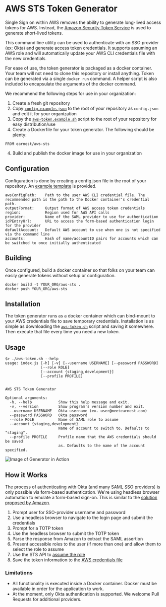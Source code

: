 # AWS STS Token Generator

Single Sign on within AWS removes the ability to generate long-lived access tokens for AWS. Instead, the 
[Amazon Security Token Service](http://docs.aws.amazon.com/STS/latest/APIReference/Welcome.html) is used to generate 
short-lived tokens.

This command line utility can be used to authenticate with an SSO provider (ex: Okta) and generate access token credentials.
It supports assuming an AWS role and will automatically update your AWS CLI credentials file with the new credentials.
 
For ease of use, the token generator is packaged as a docker container. Your team will not need to clone this repository
or install anything. Token can be generated via a single `docker run` command. A helper script is also included to encapsulate
the arguments of the docker command.

We recommend the following steps for use in your organization:

1. Create a fresh git repository
2. Copy [`config.example.json`](./cfg/config.example.json) to the root of your repository as `config.json` and edit it for your organization
3. Copy the [`aws-token.example.sh`](./aws-token.example.sh) script to the root of your repository for easy distribution/use 
3. Create a Dockerfile for your token generator. The following should be plenty:

```
FROM earnest/aws-sts

```

4. Build and publish the docker image for use in your organization

## Configuration

Configuration is done by creating a config.json file in the root of your repository. An [example template](./cfg/config.example.json) is provided.
 
```
awsConfigPath:    Path to the user AWS CLI credential file. The recommended path is the path to the Docker container's credential path.
outputFormat:     Output format of AWS access token credentials
region:           Region used for AWS API calls
provider:         Name of the SAML provider to use for authentication
idPEntryUrl:      URL to access the form-based authentication login for the provider
defaultAccount:   Default AWS account to use when one is not specified via the command line
accounts:         Hash of name/accountID pairs for accounts which can be switched to once initially authenticated
```

## Building

Once configured, build a docker container so that folks on your team can easily generate tokens without setup or configuration.

```
docker build -t YOUR_ORG/aws-sts .
docker push YOUR_ORG/aws-sts
```

## Installation

The token generator runs as a docker container which can bind-mount to your AWS credentials file to save temporary credentials. 
Installation is as simple as downloading the [`aws-token.sh`](./aws-token.sh) script and saving it somewhere. Then execute that file every time 
you need a new token.

## Usage

`````
$> ./aws-token.sh --help
usage: index.js [-h] [-v] [--username USERNAME] [--password PASSWORD]
                [--role ROLE]
                [--account {staging,development}]
                [--profile PROFILE]


AWS STS Token Generator

Optional arguments:
  -h, --help            Show this help message and exit.
  -v, --version         Show program's version number and exit.
  --username USERNAME   Okta username (ex. user@meetearnest.com)
  --password PASSWORD   Okta password
  --role ROLE           Name of SAML role to assume
  --account {staging,development}
                        Name of account to switch to. Defaults to "staging".
  --profile PROFILE     Profile name that the AWS credentials should be saved
                        as. Defaults to the name of the account specified.
`````

![Image of Generator in Action](https://raw.githubusercontent.com/meetearnest/aws-sts/master/docs/aws-sts-token-generator.gif)

## How it Works

The process of authenticating with Okta (and many SAML SSO providers) is only possible via form-based authentication.
We're using headless browser automation to emulate a form-based sign-on. This is similar to the [solution proposed by Amazon](https://blogs.aws.amazon.com/security/post/Tx1LDN0UBGJJ26Q/How-to-Implement-Federated-API-and-CLI-Access-Using-SAML-2-0-and-AD-FS).

 1. Prompt user for SSO-provider username and password
 2. Use a headless browser to navigate to the login page and submit the credentials
 3. Prompt for a TOTP token
 4. Use the headless browser to submit the TOTP token
 5. Parse the response from Amazon to extract the SAML assertion
 6. Present accessible roles to the user (if more than one) and allow them to select the role to assume
 7. Use the STS API to [assume the role](http://docs.aws.amazon.com/cli/latest/reference/sts/assume-role-with-saml.html)
 8. Save the token information to the [AWS credentials file](https://blogs.aws.amazon.com/security/post/Tx3D6U6WSFGOK2H/A-New-and-Standardized-Way-to-Manage-Credentials-in-the-AWS-SDKs)
 
### Limitations

* All functionality is executed inside a Docker container. Docker must be available in order for the application to work.
* At the moment, only Okta authentication is supported. We welcome Pull Requests for additional providers.
